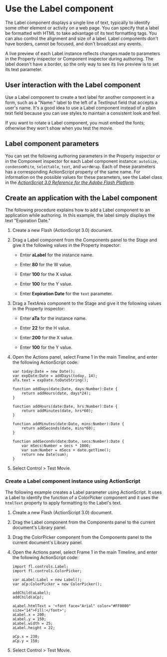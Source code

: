 # Use the Label component

The Label component displays a single line of text, typically to identify some
other element or activity on a web page. You can specify that a label be
formatted with HTML to take advantage of its text formatting tags. You can also
control the alignment and size of a label. Label components don't have borders,
cannot be focused, and don't broadcast any events.

A live preview of each Label instance reflects changes made to parameters in the
Property inspector or Component inspector during authoring. The label doesn't
have a border, so the only way to see its live preview is to set its text
parameter.

## User interaction with the Label component

Use a Label component to create a text label for another component in a form,
such as a "Name:" label to the left of a TextInput field that accepts a user's
name. It's a good idea to use a Label component instead of a plain text field
because you can use styles to maintain a consistent look and feel.

If you want to rotate a Label component, you must embed the fonts; otherwise
they won't show when you test the movie.

## Label component parameters

You can set the following authoring parameters in the Property inspector or in
the Component inspector for each Label component instance: `autoSize`,
`condenseWhite`, `selectable`, `text`, and `wordWrap`. Each of these parameters
has a corresponding ActionScript property of the same name. For information on
the possible values for these parameters, see the Label class in the
_[ActionScript 3.0 Reference for the Adobe Flash Platform](https://help.adobe.com/en_US/FlashPlatform/reference/actionscript/3/index.html)_.

## Create an application with the Label component

The following procedure explains how to add a Label component to an application
while authoring. In this example, the label simply displays the text "Expiration
Date."

1.  Create a new Flash (ActionScript 3.0) document.

2.  Drag a Label component from the Components panel to the Stage and give it
    the following values in the Property inspector:

    - Enter **aLabel** for the instance name.

    - Enter **80** for the W value.

    - Enter **100** for the X value.

    - Enter **100** for the Y value.

    - Enter **Expiration Date** for the `text` parameter.

3.  Drag a TextArea component to the Stage and give it the following values in
    the Property inspector:

    - Enter **aTa** for the instance name.

    - Enter **22** for the H value.

    - Enter **200** for the X value.

    - Enter **100** for the Y value.

4.  Open the Actions panel, select Frame 1 in the main Timeline, and enter the
    following ActionScript code:

        var today:Date = new Date();
        var expDate:Date = addDays(today, 14);
        aTa.text = expDate.toDateString();

        function addDays(date:Date, days:Number):Date {
            return addHours(date, days*24);
        }

        function addHours(date:Date, hrs:Number):Date {
            return addMinutes(date, hrs*60);
        }

        function addMinutes(date:Date, mins:Number):Date {
            return addSeconds(date, mins*60);
        }

        function addSeconds(date:Date, secs:Number):Date {
            var mSecs:Number = secs * 1000;
            var sum:Number = mSecs + date.getTime();
            return new Date(sum);
        }

5.  Select Control \> Test Movie.

### Create a Label component instance using ActionScript

The following example creates a Label parameter using ActionScript. It uses a
Label to identify the function of a ColorPicker component and it uses the
`htmlText` property to apply formatting to the Label's text.

1.  Create a new Flash (ActionScript 3.0) document.

2.  Drag the Label component from the Components panel to the current document's
    Library panel.

3.  Drag the ColorPicker component from the Components panel to the current
    document's Library panel.

4.  Open the Actions panel, select Frame 1 in the main Timeline, and enter the
    following ActionScript code:

        import fl.controls.Label;
        import fl.controls.ColorPicker;

        var aLabel:Label = new Label();
        var aCp:ColorPicker = new ColorPicker();

        addChild(aLabel);
        addChild(aCp);

        aLabel.htmlText = '<font face="Arial" color="#FF0000" size="14">Fill:</font>';
        aLabel.x = 200;
        aLabel.y = 150;
        aLabel.width = 25;
        aLabel.height = 22;

        aCp.x = 230;
        aCp.y = 150;

5.  Select Control \> Test Movie.

